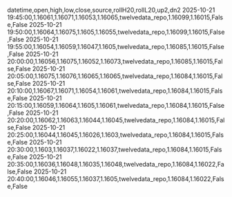 datetime,open,high,low,close,source,rollH20,rollL20,up2,dn2
2025-10-21 19:45:00,1.16061,1.16071,1.16053,1.16065,twelvedata_repo,1.16099,1.16015,False,False
2025-10-21 19:50:00,1.16064,1.16075,1.1605,1.16055,twelvedata_repo,1.16099,1.16015,False,False
2025-10-21 19:55:00,1.16054,1.16059,1.16047,1.1605,twelvedata_repo,1.16085,1.16015,False,False
2025-10-21 20:00:00,1.16056,1.16075,1.16052,1.16073,twelvedata_repo,1.16085,1.16015,False,False
2025-10-21 20:05:00,1.16075,1.16076,1.16065,1.16065,twelvedata_repo,1.16084,1.16015,False,False
2025-10-21 20:10:00,1.16067,1.16071,1.16054,1.16061,twelvedata_repo,1.16084,1.16015,False,False
2025-10-21 20:15:00,1.16059,1.16064,1.1605,1.16061,twelvedata_repo,1.16084,1.16015,False,False
2025-10-21 20:20:00,1.16062,1.16063,1.16044,1.16045,twelvedata_repo,1.16084,1.16015,False,False
2025-10-21 20:25:00,1.16044,1.16045,1.16026,1.1603,twelvedata_repo,1.16084,1.16015,False,False
2025-10-21 20:30:00,1.1603,1.16037,1.16022,1.16037,twelvedata_repo,1.16084,1.16015,False,False
2025-10-21 20:35:00,1.16036,1.16048,1.16035,1.16048,twelvedata_repo,1.16084,1.16022,False,False
2025-10-21 20:40:00,1.16046,1.16055,1.16037,1.1605,twelvedata_repo,1.16084,1.16022,False,False
